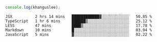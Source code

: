 ```js
console.log(khanguslee);
```

<!--START_SECTION:waka-->
```text
JSX          2 hrs 14 mins   ████████████▓░░░░░░░░░░░░   50.85 % 
TypeScript   1 hr 6 mins     ██████▒░░░░░░░░░░░░░░░░░░   25.12 % 
LESS         47 mins         ████▒░░░░░░░░░░░░░░░░░░░░   17.78 % 
Markdown     10 mins         █░░░░░░░░░░░░░░░░░░░░░░░░   03.94 % 
JavaScript   5 mins          ▓░░░░░░░░░░░░░░░░░░░░░░░░   02.22 % 
```
<!--END_SECTION:waka-->

<!--
**khanguslee/khanguslee** is a ✨ _special_ ✨ repository because its `README.md` (this file) appears on your GitHub profile.

Here are some ideas to get you started:

- 🔭 I’m currently working on ...
- 🌱 I’m currently learning ...
- 👯 I’m looking to collaborate on ...
- 🤔 I’m looking for help with ...
- 💬 Ask me about ...
- 📫 How to reach me: ...
- 😄 Pronouns: ...
- ⚡ Fun fact: ...
-->
